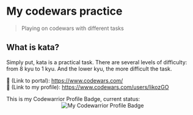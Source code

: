 # My codewars practice
> Playing on codewars with different tasks


## What is kata?
Simply put, kata is a practical task. There are several levels of difficulty: from 8 kyu to 1 kyu. And the lower kyu, the more difficult the task.

🔗 (Link to portal): https://www.codewars.com/  
👤 (Link to my profile): https://www.codewars.com/users/likozGO  

This is my Codewarrior Profile Badge, current status:   
<span style="display:block;text-align:center">![My Codewarrior Profile Badge](https://www.codewars.com/users/likozGO/badges/large)</span>
